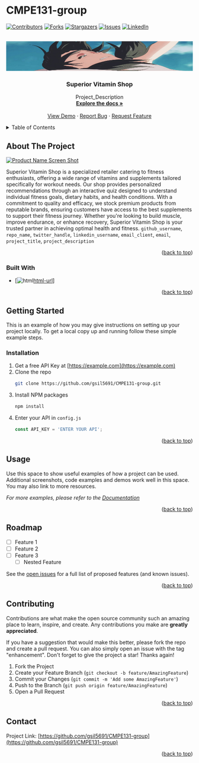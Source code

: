 # CMPE131-group

<a name="readme-top"></a>

[![Contributors][contributors-shield]][contributors-url]
[![Forks][forks-shield]][forks-url]
[![Stargazers][stars-shield]][stars-url]
[![Issues][issues-shield]][issues-url]
[![LinkedIn][linkedin-shield]][linkedin-url]

<!-- PROJECT LOGO -->
<br />
<div align="center">
  <a href="https://github.com/gsil5691/CMPE131-group">
    <img src="Image/readme.JPG" alt="Logo" width = 100% height="80">
  </a>

<h3 align="center">Superior Vitamin Shop</h3>

  <p align="center">
    Project_Description
    <br />
    <a href="https://github.com/gsil5691/CMPE131-group"><strong>Explore the docs »</strong></a>
    <br />
    <br />
    <a href="https://github.com/gsil5691/CMPE131-group">View Demo</a>
    ·
    <a href="https://github.com/gsil5691/CMPE131-group/issues/new?labels=bug&template=bug-report---.md">Report Bug</a>
    ·
    <a href="https://github.com/gsil5691/CMPE131-group/issues/new?labels=enhancement&template=feature-request---.md">Request Feature</a>
  </p>
</div>

<!-- TABLE OF CONTENTS -->
<details>
  <summary>Table of Contents</summary>
  <ol>
    <li>
      <a href="#about-the-project">About The Project</a>
      <ul>
        <li><a href="#built-with">Built With</a></li>
      </ul>
    </li>
    <li>
      <a href="#getting-started">Getting Started</a>
      <ul>
        <li><a href="#prerequisites">Prerequisites</a></li>
        <li><a href="#installation">Installation</a></li>
      </ul>
    </li>
    <li><a href="#usage">Usage</a></li>
    <li><a href="#roadmap">Roadmap</a></li>
    <li><a href="#contributing">Contributing</a></li>
    <li><a href="#license">License</a></li>
    <li><a href="#contact">Contact</a></li>
    <li><a href="#acknowledgments">Acknowledgments</a></li>
  </ol>
</details>


<!-- ABOUT THE PROJECT -->
## About The Project

[![Product Name Screen Shot][product-screenshot]](https://example.com)

Superior Vitamin Shop is a specialized retailer catering to fitness enthusiasts, offering a wide range of vitamins and supplements tailored specifically for workout needs. Our shop provides personalized recommendations through an interactive quiz designed to understand individual fitness goals, dietary habits, and health conditions. With a commitment to quality and efficacy, we stock premium products from reputable brands, ensuring customers have access to the best supplements to support their fitness journey. Whether you're looking to build muscle, improve endurance, or enhance recovery, Superior Vitamin Shop is your trusted partner in achieving optimal health and fitness. `github_username`, `repo_name`, `twitter_handle`, `linkedin_username`, `email_client`, `email`, `project_title`, `project_description`

<p align="right">(<a href="#readme-top">back to top</a>)</p>



### Built With

* [![html][html.com][html-url]]

<p align="right">(<a href="#readme-top">back to top</a>)</p>



<!-- GETTING STARTED -->
## Getting Started

This is an example of how you may give instructions on setting up your project locally.
To get a local copy up and running follow these simple example steps.

### Installation

1. Get a free API Key at [https://example.com](https://example.com)
2. Clone the repo
   ```sh
   git clone https://github.com/gsil5691/CMPE131-group.git
   ```
3. Install NPM packages
   ```sh
   npm install
   ```
4. Enter your API in `config.js`
   ```js
   const API_KEY = 'ENTER YOUR API';
   ```

<p align="right">(<a href="#readme-top">back to top</a>)</p>



<!-- USAGE EXAMPLES -->
## Usage

Use this space to show useful examples of how a project can be used. Additional screenshots, code examples and demos work well in this space. You may also link to more resources.

_For more examples, please refer to the [Documentation](https://example.com)_

<p align="right">(<a href="#readme-top">back to top</a>)</p>



<!-- ROADMAP -->
## Roadmap

- [ ] Feature 1
- [ ] Feature 2
- [ ] Feature 3
    - [ ] Nested Feature

See the [open issues](https://github.com/github_username/CMPE131-group/issues) for a full list of proposed features (and known issues).

<p align="right">(<a href="#readme-top">back to top</a>)</p>



<!-- CONTRIBUTING -->
## Contributing

Contributions are what make the open source community such an amazing place to learn, inspire, and create. Any contributions you make are **greatly appreciated**.

If you have a suggestion that would make this better, please fork the repo and create a pull request. You can also simply open an issue with the tag "enhancement".
Don't forget to give the project a star! Thanks again!

1. Fork the Project
2. Create your Feature Branch (`git checkout -b feature/AmazingFeature`)
3. Commit your Changes (`git commit -m 'Add some AmazingFeature'`)
4. Push to the Branch (`git push origin feature/AmazingFeature`)
5. Open a Pull Request

<p align="right">(<a href="#readme-top">back to top</a>)</p>


<!-- CONTACT -->
## Contact
Project Link: [https://github.com/gsil5691/CMPE131-group](https://github.com/gsil5691/CMPE131-group)

<p align="right">(<a href="#readme-top">back to top</a>)</p>



<!-- MARKDOWN LINKS & IMAGES -->
<!-- https://www.markdownguide.org/basic-syntax/#reference-style-links -->
[contributors-shield]: https://img.shields.io/github/contributors/gsil5691/CMPE131-group.svg?style=for-the-badge
[contributors-url]: https://github.com/gsil5691/CMPE131-group/graphs/contributors
[forks-shield]: https://img.shields.io/github/forks/gsil5691/CMPE131-group.svg?style=for-the-badge
[forks-url]: https://github.com/gsil5691/CMPE131-group/network/members
[stars-shield]: https://img.shields.io/github/stars/gsil5691/CMPE131-group.svg?style=for-the-badge
[stars-url]: https://github.com/gsil5691/CMPE131-group/stargazers
[issues-shield]: https://img.shields.io/github/issues/gsil5691/CMPE131-group.svg?style=for-the-badge
[issues-url]: https://github.com/gsil5691/CMPE131-group/issues
[license-shield]: https://img.shields.io/github/license/gsil5691/CMPE131-group.svg?style=for-the-badge
[license-url]: https://github.com/gsil5691/CMPE131-group/blob/master/LICENSE.txt
[linkedin-shield]: https://img.shields.io/badge/-LinkedIn-black.svg?style=for-the-badge&logo=linkedin&colorB=555
[linkedin-url]: https://linkedin.com/in/gsil5691
[product-screenshot]: images/screenshot.png
[html.com]: https://img.shields.io/badge/next.js-000000?style=for-the-badge&logo=nextdotjs&logoColor=white
[html-url]: https://html.com/